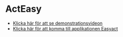 ActEasy
=======

* [Klicka här för att se demonstrationsvideon ](https://www.youtube.com/watch?v=S7NIj3FYow8&feature=youtu.be)
* [Klicka här för att komma till applikationen Easyact ](http://easyact-portfolio80.rhcloud.com)